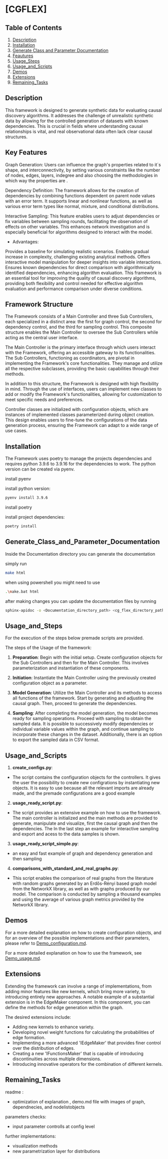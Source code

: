 # [CGFLEX]


## Table of Contents
1. [Description](#Description)
2. [Installation](#Installation)
3. [Generate Class and Parameter Documentation](#Generate_Class_and_Parameter_Documentation)
4. [Feautures](#Feautures)
5. [Usage_Steps](#Usage_Steps)
6. [Usage_and_Scripts](#Usage_and_Scripts)
7. [Demos](#Demos)
8. [Extensions](#Extensions)
9. [Remaining_Tasks](#Remaining_Tasks)


## Description

This framework is designed to generate synthetic data for evaluating causal discovery algorithms. It addresses the challenge of unrealistic synthetic data by allowing for the controlled generation of datasets with known dependencies. This is crucial in fields where understanding causal relationships is vital, and real observational data often lack clear causal structures.

## Key Features

Graph Generation: Users can influence the graph's properties related to it´s shape, and interconnectivity, by setting various constraints like the number of nodes, edges, layers, indegree and also choosing the methodologies in which way the properties are .

Dependency Definition: The framework allows for the creation of dependencies by combining functions dependent on parent node values with an error term. It supports linear and nonlinear functions, as well as various error term types like normal, mixture, and conditional distributions.

Interactive Sampling: This feature enables users to adjust dependencies or fix variables between sampling rounds, facilitating the observation of effects on other variables. This enhances network investigation and is especially beneficial for algorithms designed to interact with the model.

- Advantages:

Provides a baseline for simulating realistic scenarios.
Enables gradual increase in complexity, challenging existing analytical methods.
Offers interactive model manipulation for deeper insights into variable interactions.
Ensures known dependencies for direct comparison with algorithmically identified dependencies, enhancing algorithm evaluation.
This framework is an essential tool for improving the quality of causal discovery algorithms, providing both flexibility and control needed for effective algorithm evaluation and performance comparison under diverse conditions.

## Framework Structure

The Framework consists of a Main Controller and three Sub Controllers, each specialized in a distinct area: the first for graph control, the second for dependency control, and the third for sampling control. This composite structure enables the Main Controller to oversee the Sub Controllers while acting as the central user interface.

The Main Controller is the primary interface through which users interact with the Framework, offering an accessible gateway to its functionalities. The Sub Controllers, functioning as coordinators, are pivotal in implementing the Framework's core functionalities. They manage and utilize all the respective subclasses, providing the basic capabilities through their methods.

In addition to this structure, the Framework is designed with high flexibility in mind. Through the use of interfaces, users can implement new classes to add or modify the Framework's functionalities, allowing for customization to meet specific needs and preferences.

Controller classes are initialized with configuration objects, which are instances of implemented classes parameterized during object creation. This design enables users to fine-tune the configurations of the data generation process, ensuring the Framework can adapt to a wide range of use cases.


## Installation

The Framework uses poetry to manage the projects dependencies and requires python 3.9.6 to 3.9.16 for the dependencies to work. The python version can be created via pyenv.

install pyenv

install python version:

```bash
pyenv install 3.9.6
```

install poetry

install project dependencies:

```bash
poetry install
```


## **Generate_Class_and_Parameter_Documentation**

Inside the Documentation directory you can generate the documentation

simply run
```bash
make html
```

when using powershell you might need to use 

```bash
.\make.bat html
```

after making changes you can update the documentation files by running
```bash
sphinx-apidoc -o <Documentation_directory_path> <cg_flex_directory_path>
```

## **Usage_and_Steps**

For the execution of the steps below premade scripts are provided.

The steps of the Usage of the framework:

1. **Preparation**:
Begin with the initial setup. Create configuration objects for the Sub Controllers and then for the Main Controller. This involves parameterization and instantiation of these components.

2. **Initiation**:
Instantiate the Main Controller using the previously created configuration object as a parameter.

3. **Model Generation**:
Utilize the Main Controller and its methods to access all functions of the framework. Start by generating and adjusting the causal graph. Then, proceed to generate the dependencies.

4. **Sampling**: 
After completing the model generation, the model becomes ready for sampling operations. Proceed with sampling to obtain the sampled data. It is possible to successively modify dependencies or individual variable values within the graph, and continue sampling to incorporate these changes in the dataset. Additionally, there is an option to export the sampled data in CSV format.

## Usage_and_Scripts



1. **create_configs.py**:
- The script contains the configuration objects for the controllers. It gives the user the possibility to create new configrations by instantiating new objects. It is easy to use because all the relevant imports are already made, and the premade configurations are a good example


2. **usage_ready_script.py**:
- The script provides an extensive example on how to use the framework. The main controller is initialized and the main methods are provided to generate, manipulate and visualize,  first the causal graph and then the dependencies. The  In the last step an example for interactive sampling and export and acess to the data samples is shown.

3. **usage_ready_script_simple.py**:
- an easy and fast example of graph and dependency generation and then sampling

4. **comparisons_with_standard_and_real_graphs.py**:
- This script enables the comparison of real graphs from the literature with random graphs generated by an Erdős-Rényi based graph model from the NetworkX library, as well as with graphs produced by our model. The comparison is conducted by sampling a thousand examples and using the average of various graph metrics provided by the NetworkX library.

## Demos

For a more detailed explanation on how to create configuration objects, and for an overview of the possible implementations and their parameters, please refer to [Demo_configuration.md](./Demo_configuration.md).

For a more detailed explanation on how to use the framework, see [Demo_usage.md](./Demo_usage.md).


## Extensions

Extending the framework can involve a range of implementations, from adding minor features like new kernels, which bring more variety, to introducing entirely new approaches. A notable example of a substantial extension is in the EdgeMaker component. In this component, you can define the methods for edge generation within the graph.

The desired extensions include:

- Adding new kernels to enhance variety.
- Developing novel weight functions for calculating the probabilities of edge formation.
- Implementing a more advanced 'IEdgeMaker' that provides finer control over the distribution of edges.
- Creating a new 'IFunctionsMaker' that is capable of introducing discontinuities across multiple dimensions.
- Introducing innovative operators for the combination of different kernels.

## Remaining_Tasks

readme :
- optimization of explanation , demo.md file with images of graph, dependnecies, and nodelistobjects

parameters checks:
- input parameter controlls at config level

further implementations:
- visualization methods
- new parametrization layer for distributions
